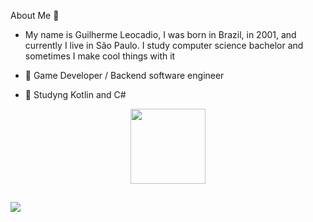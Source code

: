 About Me 🤔

- My name is Guilherme Leocadio, I was born in Brazil, in 2001, and currently I live in São Paulo. I study computer science bachelor and sometimes I make cool things with it


- 🔭 Game Developer / Backend software engineer
- 🌱 Studyng Kotlin and C#


<div align="center">
  <a href="https://github.com/gleocadi0">
  <img height="120em" src="https://github-readme-stats.vercel.app/api?username=le0cadio&show_icons=false&theme=dark&include_all_commits=true&count_private=true"/>
</div>
  
  ##
  
  <a href = "mailto:guilhermeaika99@gmail.com"><img src="https://img.shields.io/badge/-Gmail-%23333?style=for-the-badge&logo=gmail&logoColor=white" target="_blank"></a>
